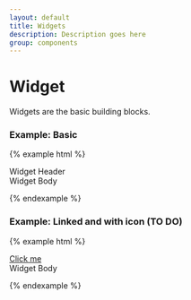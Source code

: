 ```yaml
---
layout: default
title: Widgets
description: Description goes here
group: components
---
```


# Widget
Widgets are the basic building blocks.

### Example: Basic

{% example html %}

<div class="widget">
  <div class="widget-header">Widget Header</div>
  <div class="widget-body plain">Widget Body</div>
</div>

{% endexample %}

### Example: Linked and with icon (TO DO)

{% example html %}

<div class="widget">
  <div class="widget-header">
    <a href="#">Click me</a>
  </div>
  <div class="widget-body plain">Widget Body</div>
</div>

{% endexample %}